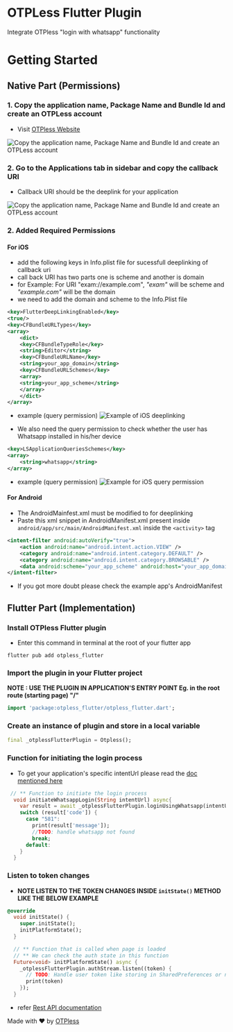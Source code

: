 # OTPLess Flutter Plugin

Integrate OTPless "login with whatsapp" functionality

# Getting Started
## Native Part (Permissions)
### 1. Copy the application name, Package Name and Bundle Id and create an OTPLess account
- Visit [OTPless Website](https://otpless.com/dashboard/activity)

![Copy the application name, Package Name and Bundle Id and create an OTPLess account](doc/1.png)

### 2. Go to the Applications tab in sidebar and copy the callback URI

- Callback URI should be the deeplink for your application

![Copy the application name, Package Name and Bundle Id and create an OTPLess account](doc/2.png)

### 2. Added Required Permissions

#### For iOS

- add the following keys in Info.plist file for sucessfull deeplinking of callback uri
- call back URI has two parts one is scheme and another is domain
- for Example: For URI "exam://example.com", _"exam"_ will be scheme and _"example.com"_ will be the domain
- we need to add the domain and scheme to the Info.Plist file

```xml
<key>FlutterDeepLinkingEnabled</key>
<true/>
<key>CFBundleURLTypes</key>
<array>
    <dict>
    <key>CFBundleTypeRole</key>
    <string>Editor</string>
    <key>CFBundleURLName</key>
    <string>your_app_domain</string>
    <key>CFBundleURLSchemes</key>
    <array>
    <string>your_app_scheme</string>
    </array>
    </dict>
</array>
```

- example (query permission)
  ![Example of iOS deeplinking](doc/iosp1.png)

- We also need the query permission to check whether the user has Whatsapp installed in his/her device

```xml
<key>LSApplicationQueriesSchemes</key>
<array>
    <string>whatsapp</string>
</array>
```

- example (query permission)
  ![Example for iOS query permission](doc/iosp2.png)

#### For Android

- The AndroidMainfest.xml must be modified to for deeplinking
- Paste this xml snippet in AndroidManifest.xml present inside `android/app/src/main/AndroidManifest.xml` inside the `<activity>` tag

```xml
<intent-filter android:autoVerify="true">
    <action android:name="android.intent.action.VIEW" />
    <category android:name="android.intent.category.DEFAULT" />
    <category android:name="android.intent.category.BROWSABLE" />
    <data android:scheme="your_app_scheme" android:host="your_app_domain"  />
</intent-filter>
```
- If you got more doubt please check the example app's AndroidManifest

## Flutter Part (Implementation)

### Install OTPless Flutter plugin
- Enter this command in terminal at the root of your flutter app

```
flutter pub add otpless_flutter
```

### Import the plugin in your Flutter project
**NOTE : USE THE PLUGIN IN APPLICATION'S ENTRY POINT Eg. in the root route (starting page) "/"**

```dart
import 'package:otpless_flutter/otpless_flutter.dart';
```

### Create an instance of plugin and store in a local variable

```dart
final _otplessFlutterPlugin = Otpless();
```

### Function for initiating the login process
- To get your application's specific intentUrl please read the [doc mentioned here](https://docs.otpless.com/start-to-verify/rest-api)

```dart
 // ** Function to initiate the login process
  void initiateWhatsappLogin(String intentUrl) async{
    var result = await _otplessFlutterPlugin.loginUsingWhatsapp(intentUrl: intentUrl);
    switch (result['code']) {
      case "581":
        print(result['message']);
        //TODO: handle whatsapp not found
        break;
      default:
    }
  }
```

### Listen to token changes
- **NOTE LISTEN TO THE TOKEN CHANGES INSIDE `initState()` METHOD LIKE THE BELOW EXAMPLE**

```dart
@override
  void initState() {
    super.initState();
    initPlatformState();
  }

  // ** Function that is called when page is loaded
  // ** We can check the auth state in this function
  Future<void> initPlatformState() async {
    _otplessFlutterPlugin.authStream.listen((token) {
      // TODO: Handle user token like storing in SharedPreferences or navigation
      print(token)
    });
  }
```

- refer [Rest API documentation](https://docs.otpless.com/start-to-verify/rest-api)

Made with ❤️ by [OTPless](https://otpless.com)
